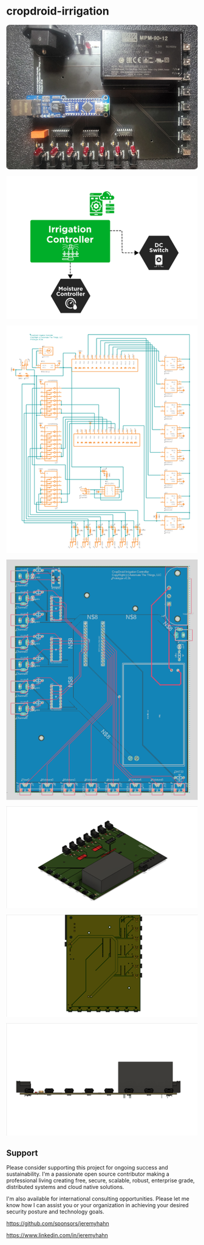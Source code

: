 # cropdroid-irrigation

[<img src="images/cropdroid-irrigation-controller.png">](https://github.com/jeremyhahn/cropdroid-irrigation)

[<img src="images/flow.jpg">](https://github.com/jeremyhahn/cropdroid-irrigation)

[<img src="fusion360/schematic.png">](https://github.com/jeremyhahn/cropdroid-irrigation/blob/master/fusion360/schematic.png)

[<img src="fusion360/pcb.png">](https://github.com/jeremyhahn/cropdroid-irrigation/blob/master/fusion360/pcb.png)

[<img src="fusion360/top.png">](https://github.com/jeremyhahn/cropdroid-irrigation/blob/master/fusion360/top.png)

[<img src="fusion360/bottom.png">](https://github.com/jeremyhahn/cropdroid-irrigation/blob/master/fusion360/bottom.png)

[<img src="fusion360/front.png">](https://github.com/jeremyhahn/cropdroid-irrigation/blob/master/fusion360/front.png)

## Support

Please consider supporting this project for ongoing success and sustainability. I'm a passionate open source contributor making a professional living creating free, secure, scalable, robust, enterprise grade, distributed systems and cloud native solutions.

I'm also available for international consulting opportunities. Please let me know how I can assist you or your organization in achieving your desired security posture and technology goals.

https://github.com/sponsors/jeremyhahn

https://www.linkedin.com/in/jeremyhahn
